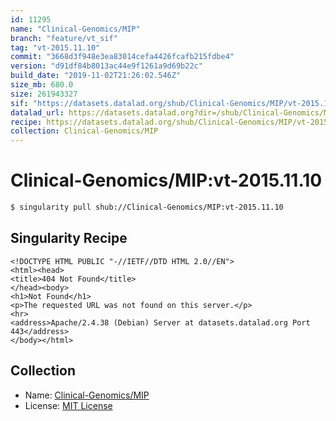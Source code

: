 ```yaml
---
id: 11295
name: "Clinical-Genomics/MIP"
branch: "feature/vt_sif"
tag: "vt-2015.11.10"
commit: "3668d3f948e3ea83014cefa4426fcafb215fdbe4"
version: "d91df84b8013ac44e9f1261a9d69b22c"
build_date: "2019-11-02T21:26:02.546Z"
size_mb: 680.0
size: 261943327
sif: "https://datasets.datalad.org/shub/Clinical-Genomics/MIP/vt-2015.11.10/2019-11-02-3668d3f9-d91df84b/d91df84b8013ac44e9f1261a9d69b22c.sif"
datalad_url: https://datasets.datalad.org?dir=/shub/Clinical-Genomics/MIP/vt-2015.11.10/2019-11-02-3668d3f9-d91df84b/
recipe: https://datasets.datalad.org/shub/Clinical-Genomics/MIP/vt-2015.11.10/2019-11-02-3668d3f9-d91df84b/Singularity
collection: Clinical-Genomics/MIP
---
```


# Clinical-Genomics/MIP:vt-2015.11.10

```bash
$ singularity pull shub://Clinical-Genomics/MIP:vt-2015.11.10
```

## Singularity Recipe

```singularity
<!DOCTYPE HTML PUBLIC "-//IETF//DTD HTML 2.0//EN">
<html><head>
<title>404 Not Found</title>
</head><body>
<h1>Not Found</h1>
<p>The requested URL was not found on this server.</p>
<hr>
<address>Apache/2.4.38 (Debian) Server at datasets.datalad.org Port 443</address>
</body></html>
```

## Collection

 - Name: [Clinical-Genomics/MIP](https://github.com/Clinical-Genomics/MIP)
 - License: [MIT License](https://api.github.com/licenses/mit)

